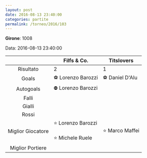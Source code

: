 ```yaml
---
layout: post
date: 2016-08-13 23:40:00
categories: partite
permalink: /torneo/2016/103
---
```

**Girone**: 1008

Data: 2016-08-13 23:40:00

| | Filfs & Co. | Titslovers |
|:-----:|-----|-----|
Risultato|2|1
Goals|⚽ Lorenzo Barozzi|⚽ Daniel D'Alu<br/>
Autogoals|⛔ Lorenzo Barozzi|
Falli||
Gialli||
Rossi||
Miglior Giocatore|⭐ Lorenzo Barozzi<br/><br/>⭐ Michele Ruele<br/>|⭐ Marco Maffei<br/>
Miglior Portiere||